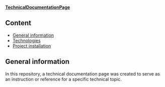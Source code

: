 <u><b>TechnicalDocumentationPage</b></u><br/>

## Content
* [General information](#introduccion)
* [Technologies](#technologies)
* [Project installation](#installation)

<a name="introduccion"></a> 
## General information
In this repository, a technical documentation page was created to serve as an instruction or reference for a specific technical topic.
